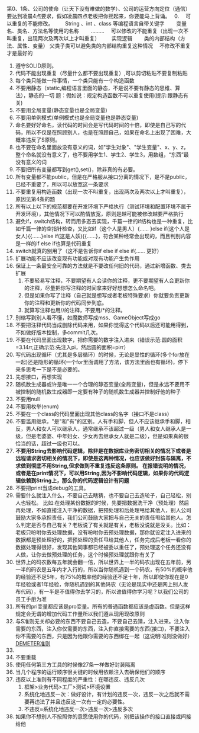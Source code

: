 第0、1条、公司的使命（让天下没有难做的数学）、公司的运营方向定位（通信）要达到凌晨4点要求，假如凌晨四点老板把你摇起来，你要能马上背诵。
&ensp;0. 
&emsp;可以重复的不能修改。
&emsp;&emsp;String 、int 、class 等编程语言自带关键字
&emsp;&emsp;变量名、类名、方法名等使用的名称
&emsp;&emsp;………
&emsp;可以修改的不能重复（出现一次不叫重复，出现两次及两次以上才叫重复）
&emsp;&emsp;实现逻辑
&emsp;&emsp;类的内部结构（方法、属性、变量） 父类子类可以避免类的内部结构重复这种情况
&emsp;不修改不重复才是最好的
1. 遵守SOLID原则。
2. 代码不能出现重复（尽量什么都不要出现重复）,可以剪切粘贴不要复制粘贴
3. 每个类只能做一件事情，一个类只能有一个构造函数
4. 不要用静态（static,编程语言里面的静态，不是说不要有静态的思维、算法），静态的一切
	题：假如说：规定构造函数不可以重复使用(提示:跟静态有关)
5. 不要用全局变量(静态变量也是全局变量)
6. 不要用单例模式(单例模式也是全局变量也是静态变量)
7. 命名要好好命名，读代码的时间会是写代码时间的十倍，即使是自己写的代码，所以不仅是在照顾别人，也是在照顾自己，如果在命名上出现了困难，大概率违反了S原则。
8. 也不要在命名里面放没有意义的词，如"学生对象"、"学生变量"、x、y、z，整个命名就没有意义了，也不要用学生1、学生2、学生3，用数组，“东西”最没有意义的词
9. 不要把所有变量都写到get(),set()，除非真的有必要。
10. 所有变量都不能public，但是在严格服从接口分离的情况下，是不是public，已经不重要了，所以可以放宽这一条要求
11. 不要重复用构造函数（出现一次不叫重复，出现两次及两次以上才叫重复），原因见第4条的题
12. 所有以上以下的规范都要在开发环境下严格执行（测试环境和配置环境不属于开发环境），其他情况下可以酌情放宽，原则是越可能被修改越要严格执行
13. 避免if，switch结构，转而用多态去实现，千篇一律的if结构也是一种重复，比如千篇一律的空指针检查，又比如if（这个人是男人）{...... }else if(这个人是女人){{......}else if(这是人妖){{......}，符合某种经常会出现的，而且判别内容是一样的if else if也算是代码重复
14. switch就真的别用了（这不是告诉你if else if else if{...... 更好）
15. 扩展功能不应该改变现有功能或对现有功能产生负作用
16. 保证上一条最安全可靠的方法就是不要改任何旧的代码，通过新增函数、类去扩展
    1. 不要轻易写注释，不要期望有人会读你的注释，更不要期望有人会更新你的注释，尽量把你写注释的时间拿来好好想想怎么命名吧。
    2. 但是如果你写了注释（自己就是想写或者老板特殊要求）你就要负责更新你的注释和更新你的代码同步到底。
    3. 就算写注释也用//的注释，不要用/*的注释。
17. 别缩写到别人看不懂，如魔数师写成mss、GameObject写成go
18. 不要把注释代码当成删除代码来用，如果你觉得这个代码以后还可能用得到，不如做好版本控制，多commit几次。
19. 不要在代码里面出现数字，把你需要的数字注入进来（错误示范:圆的面积=3.14*r*r,正确示范:先注入pi，然后圆的面积=pi*r*r）
20. 写代码出现循环（尤其是多层循环）的时候，无论是显性的循环(多个for放在一起)还是隐形的循环(一个for里面调用了方法，该方法里面也有循环)，停下来多思考一下是不是必要的。
21. 先想接口，再想实现
22. 随机数生成器或许是唯一一个合理的静态变量(全局变量)，但是永远不要用不被控制的随机数生成器即一定要有种子的随机数生成器并控制好他的种子 
23. 不要用null
24. 不要用枚举(enum)
25. 不要在一个class的代码里面出现其他class的名字（接口不是class）
26. 不要滥用继承，"是"和"有"的区别。人有手和脚，但人不应该继承手和脚，相反，男人和女人可以继承人，通常继承不该超过一级（男人和女人继承人是一级，但是老婆婆、中年妇女、少女再去继承女人就是二级），但是如果真的很恰当的话，超过一级也可以。
27. **不要用String去影响代码逻辑，除非是在数据库业务密切相关的情况下或者是远程请求密切相关的情况下，即使是这两种情况，也应该做好封装与隔离，不求做到彻底不用String,但求做到不重复违反这条原则。
在报错说明的情况，或者是在print情况下，可以用String,因为不影响代码逻辑，如果你的代码逻辑依赖到String上，那么你的代码逻辑设计有问题**
28. 不要把print当成debug的工具。
29. 需要什么就注入什么，不要自己去瞎猜，也不要自己去造轮子，自己轻松，别人也轻松。
比如:在处理某份数据的时候，先要把数据洗干净（预处理）然后再处理，不如直接注入干净的数据，把预处理和后处理甩给其他人，别人公司鼓励大家多承担责任，我们公司鼓励大家把与自己无关的责任甩给其他人。怎么判定是否与自己有关？老板说了有关就是有关，老板没说就是没关。比如：老板只吩咐你去处理数据，没有吩咐你去预处理数据，那你就设定注入进来的数据都是预处理好的，把预处理的责任甩给其他人，任务完成后老板一看你的数据处理得很好，发现其他同事都已经被委以重任了，预处理这个任务还没有人做，让你去做预处理的任务，这个时候预处理就跟你有关了
30. 世界上的码农数每五年就会翻一倍，所以世界上一半的码农出现在五年前，另一半的码农是五年内才入行的，所以当你随机遇到一个码农，有50%的概率他的经验还不足5年，有75%的概率他的经验还不足十年，所以即使你现在是0年经验或者1年经验，你随机遇到的其他码农（无论是现实中还是网上别人发布代码），有一半是不值得你去学习的，所以谁值得你学习呢？以我们公司的员工手册为准
31. 所有的pri变量都应该是pro变量。所有的普通函数都应该是虚函数。但是这样规定会无谓的增加代码工作量所以我们遵从现用现改原则
32. 与S准则无关却必要的东西不要自己去造，不要自己去猜，注入进来。注入你需要的东西，注入你仅需要的东西，注入你直接需要的东西(接口)，不要注入你不需要的东西，只是因为他跟你需要的东西绑在一起（这说明I准则没做好） [DEMETER准则](https://www.cnblogs.com/zh7791/p/7922960.html)
33. 
34. 不要重载
35. 使用任何第三方工具的时候像27条一样做好封装隔离
36. 当几个程序的运行顺序很关键的时候用依赖注入去确保他们的顺序
37. 违反以上准则有不同程度的严重性：在哪违反、违反几次
    1. 框架>业务代码>工厂>测试>环境设置
    2. 系统化地违反一次：做好设计，有计划的违反一次，违反一次之后就不需要再违法了并且违反这一次有一定的必要性。
    3. 不违反≈系统化地违反一次>违反一次>违反多次
38. 如果你不想别人不按照你的意愿使用你的代码，别把该操作的接口直接或间接给他